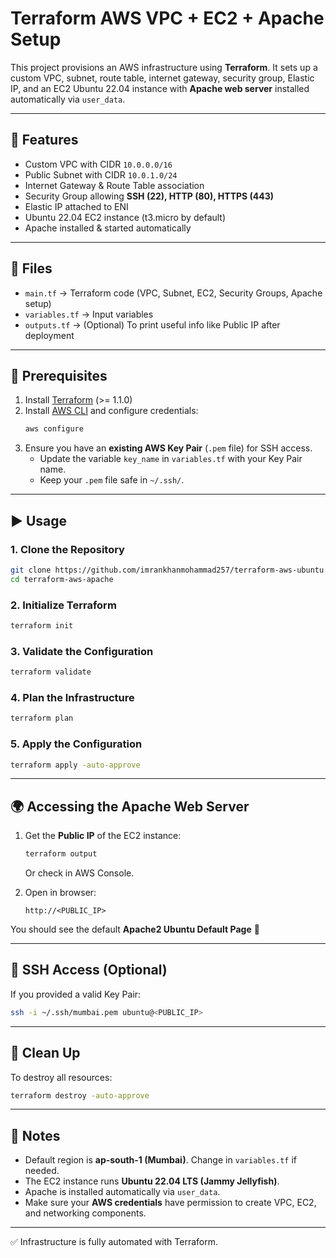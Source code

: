 # Terraform AWS VPC + EC2 + Apache Setup

This project provisions an AWS infrastructure using **Terraform**. It sets up a custom VPC, subnet, route table, internet gateway, security group, Elastic IP, and an EC2 Ubuntu 22.04 instance with **Apache web server** installed automatically via `user_data`.

---

## 🚀 Features
- Custom VPC with CIDR `10.0.0.0/16`
- Public Subnet with CIDR `10.0.1.0/24`
- Internet Gateway & Route Table association
- Security Group allowing **SSH (22), HTTP (80), HTTPS (443)**
- Elastic IP attached to ENI
- Ubuntu 22.04 EC2 instance (t3.micro by default)
- Apache installed & started automatically

---

## 📂 Files
- `main.tf` → Terraform code (VPC, Subnet, EC2, Security Groups, Apache setup)
- `variables.tf` → Input variables
- `outputs.tf` → (Optional) To print useful info like Public IP after deployment

---

## 🔧 Prerequisites
1. Install [Terraform](https://developer.hashicorp.com/terraform/downloads) (>= 1.1.0)
2. Install [AWS CLI](https://docs.aws.amazon.com/cli/latest/userguide/install-cliv2.html) and configure credentials:
   ```bash
   aws configure
   ```
3. Ensure you have an **existing AWS Key Pair** (`.pem` file) for SSH access.
   - Update the variable `key_name` in `variables.tf` with your Key Pair name.
   - Keep your `.pem` file safe in `~/.ssh/`.

---

## ▶️ Usage

### 1. Clone the Repository
```bash
git clone https://github.com/imrankhanmohammad257/terraform-aws-ubuntu.git
cd terraform-aws-apache
```

### 2. Initialize Terraform
```bash
terraform init
```

### 3. Validate the Configuration
```bash
terraform validate
```

### 4. Plan the Infrastructure
```bash
terraform plan
```

### 5. Apply the Configuration
```bash
terraform apply -auto-approve
```

---

## 🌍 Accessing the Apache Web Server
1. Get the **Public IP** of the EC2 instance:
   ```bash
   terraform output
   ```
   Or check in AWS Console.

2. Open in browser:
   ```
   http://<PUBLIC_IP>
   ```

You should see the default **Apache2 Ubuntu Default Page** 🎉

---

## 🔑 SSH Access (Optional)
If you provided a valid Key Pair:

```bash
ssh -i ~/.ssh/mumbai.pem ubuntu@<PUBLIC_IP>
```

---

## 🧹 Clean Up
To destroy all resources:
```bash
terraform destroy -auto-approve
```

---

## 📌 Notes
- Default region is **ap-south-1 (Mumbai)**. Change in `variables.tf` if needed.
- The EC2 instance runs **Ubuntu 22.04 LTS (Jammy Jellyfish)**.
- Apache is installed automatically via `user_data`.
- Make sure your **AWS credentials** have permission to create VPC, EC2, and networking components.

---
✅ Infrastructure is fully automated with Terraform.
